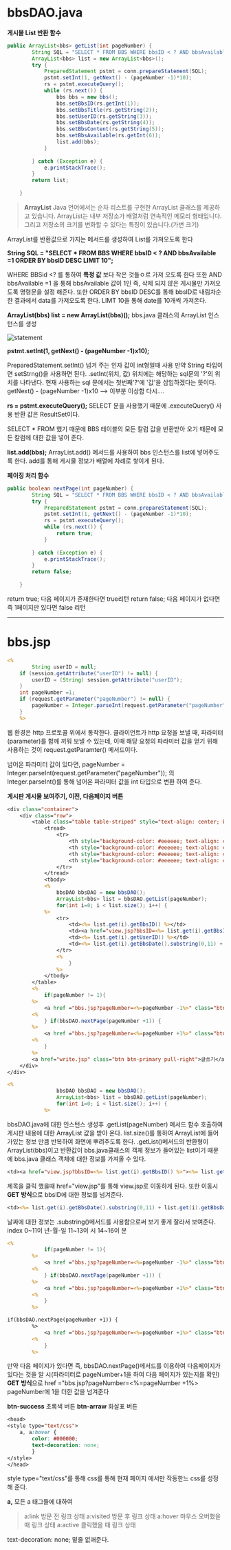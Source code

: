 # bbsDAO.java


**게시물 List 반환 함수**
```java
public ArrayList<bbs> getList(int pageNumber) {
		String SQL = "SELECT * FROM BBS WHERE bbsID < ? AND bbsAvailable =1 ORDER BY bbsID DESC LIMIT 10";
		ArrayList<bbs> list = new ArrayList<bbs>();
		try { 
			PreparedStatement pstmt = conn.prepareStatement(SQL);
			pstmt.setInt(1, getNext() - (pageNumber -1)*10);
			rs = pstmt.executeQuery();
			while (rs.next()) {
				bbs bbs = new bbs();
				bbs.setBbsID(rs.getInt(1));
				bbs.setBbsTitle(rs.getString(2));
				bbs.setUserID(rs.getString(3));
				bbs.setBbsDate(rs.getString(4));
				bbs.setBbsContent(rs.getString(5));
				bbs.setBbsAvailable(rs.getInt(6));
				list.add(bbs);
			}
			
		} catch (Exception e) {
			e.printStackTrace();
		}
		return list;
	
	}
```

>**ArrayList**
Java 언어에서는 순차 리스트를 구현한 ArrayList 클래스를 제공하고 있습니다. ArrayList는 내부 저장소가 배열처럼 연속적인 메모리 형태입니다. 그리고 저장소의 크기를 변화할 수 있다는 특징이 있습니다.(가변 크기)

ArrayList를 반환값으로 가지는 메서드를 생성하여 List를 가져오도록 한다

**String SQL = "SELECT * FROM BBS WHERE bbsID < ? AND bbsAvailable =1 ORDER BY bbsID DESC LIMIT 10";**

WHERE BBSid <? 를 통하여 **특정 값** 보다 작은 것들ㅇ르 가져 오도록 한다 또한
AND bbsAvailable =1 을 통해 bbsAvailable 값이 1인 즉, 삭제 되지 않은 게시물만 가져오도록 명령문을 설정 해준다.
또한 ORDER BY bbsID DESC를 통해 bbsID로 내림차순한 결과에서 data를 가져오도록 한다.
LIMT 10을 통해 date를 10개씩 가져온다.

**ArrayList(bbs) list = new ArrayList(bbs)();**
bbs.java 클래스의 ArrayList 인스턴스를 생성

![statement](https://user-images.githubusercontent.com/41488792/46348219-382b9680-c689-11e8-9495-54224f257643.PNG)


**pstmt.setInt(1, getNext() - (pageNumber -1)x10);**

PreparedStatement.setInt() 넘겨 주는 인자 값이 int형일때 사용 만약 String 타입이면 setStrng()을 사용하면 된다.
.setInt(위치, 값)
위치에는 해당하는 sql문의 '?'의 위치를 나타낸다.
현재 사용하는 sql 문에서는 첫번째'?'에 '값'을 삽입하겠다는 뜻이다.
getNext() - (pageNumber -1)x10
--> 이부분 이상함 다시....

**rs = pstmt.executeQuery();**
SELECT 문을 사용했기 때문에 .executeQuery() 사용 반환 값은 ResultSet이다.

SELECT * FROM 했기 때문에 BBS 테이블의 모든 칼럼 값을 반환받아 오기 때문에 모든 칼럼에 대한 값을 넣어 준다.

**list.add(bbs);**
ArrayList.add() 메서드를 사용하여 bbs 인스턴스를 list에 넣어주도록 한다. add를 통해 게시물 정보가 배열에 차례로 쌓이게 된다.


**페이징 처리 함수**
```java
public boolean nextPage(int pageNumber) {
		String SQL = "SELECT * FROM BBS WHERE bbsID < ? AND bbsAvailable =1";
		try { 
			PreparedStatement pstmt = conn.prepareStatement(SQL);
			pstmt.setInt(1, getNext() - (pageNumber -1)*10);
			rs = pstmt.executeQuery();
			while (rs.next()) {
				return true;
			}
			
		} catch (Exception e) {
			e.printStackTrace();
		}
		return false;
		
	}
```

return true;
다음 페이지가 존재한다면 true리턴
return false;
다음 페이지가 없다면 즉 1페이지만 있다면 false 리턴

---
# bbs.jsp

```jsp
<%
		String userID = null;
	if (session.getAttribute("userID") != null) {
		userID = (String) session.getAttribute("userID");
	}
	int pageNumber =1;
	if (request.getParameter("pageNumber") != null) {
		pageNumber = Integer.parseInt(request.getParameter("pageNumber"));
	}
	%>
```
웹 환경은 http 프로토콜 위에서 통작한다.
클라이언트가 http 요청을 보낼 때, 파라미터(parameter)를 함께 끼워 보낼 수 있는데, 이때 해당 요청의 파라미터 값을 얻기 위해 사용하는 것이
request.getParamter() 메서드이다.

넘어온 파라미터 값이 있다면,
pageNumber = Integer.parseInt(request.getParameter("pageNumber"));
의 Integer.parseInt()를 통해
넘어온 파라미터 값을 int 타입으로 변환 하여 준다.

**게시판 게시물 보여주기, 이전, 다음페이지 버튼**
```jsp
<div class="container">
	<div class="row">
		<table class="table table-striped" style="text-align: center; border: 1px solid #dddddd">
			<tread>
				<tr>
					<th style="background-color: #eeeeee; text-align: center;">번호</th>
					<th style="background-color: #eeeeee; text-align: center;">제목</th>
					<th style="background-color: #eeeeee; text-align: center;">작성자</th>
					<th style="background-color: #eeeeee; text-align: center;">작성일</th>
				</tr>
			</tread>
			<tbody>
			<%
				bbsDAO bbsDAO = new bbsDAO();
				ArrayList<bbs> list = bbsDAO.getList(pageNumber);
				for(int i=0; i < list.size(); i++) {
			%>
				<tr>
					<td><%= list.get(i).getBbsID() %></td>
					<td><a href="view.jsp?bbsID=<%= list.get(i).getBbsID() %>"><%= list.get(i).getBbsTitle() %></a></td>
					<td><%= list.get(i).getUserID() %></td>
					<td><%= list.get(i).getBbsDate().substring(0,11) + list.get(i).getBbsDate().substring(11,13) + "시" + list.get(i).getBbsDate().substring(14,16) + "분" %></td>
				</tr>
				<%
					}
				%>
			</tbody>
		</table>
		<%
			if(pageNumber != 1){
		%>
			<a href ="bbs.jsp?pageNumber=<%=pageNumber -1%>" class="btn btn-success btn-arraw-left">이전</a>
		<%
			} if(bbsDAO.nextPage(pageNumber +1)) {
		%>
			<a href ="bbs.jsp?pageNumber=<%=pageNumber +1%>" class="btn btn-success btn-arraw-left">다음</a>
		<%
			}
		%>
		<a href="write.jsp" class="btn btn-primary pull-right">글쓰기</a>
	</div>
</div>
```
```jsp
<%
				bbsDAO bbsDAO = new bbsDAO();
				ArrayList<bbs> list = bbsDAO.getList(pageNumber);
				for(int i=0; i < list.size(); i++) {
			%>
```
bbsDAO.java에 대한 인스턴스 생성후 .getList(pageNumber) 메서드 함수 호출하여 게시판 내용에 대한 ArrayList 값을 받아 온다.
list.size()를 통하여 ArrayList에 들어가있는 정보 만큼 반복하여 화면에 뿌려주도록 한다.
.getList()메서드의 반환형이 ArrayList(bbs)이고 반환값이 bbs.java클래스의 객체 정보가 들어있는 list이기 때문에 bbs.java 클래스 객체에 대한 정보를 가져올 수 있다.

```jsp
<td><a href="view.jsp?bbsID=<%= list.get(i).getBbsID() %>"><%= list.get(i).getBbsTitle()%></a></td>
```
제목을 클릭 했을때 href="view.jsp"를 통해 view.jsp로 이동하게 된다.
또한 이동시 **GET 방식**으로 bbsID에 대한 정보를 넘겨준다.

```jsp
<td><%= list.get(i).getBbsDate().substring(0,11) + list.get(i).getBbsDate().substring(11,13) + "시" + list.get(i).getBbsDate().substring(14,16) + "분" %></td>
```
날짜에 대한 정보는 .substring()메서드를 사용함으로써 보기 좋게 잘라서 보여준다.
index 0~11이 년-월-일
      11~13이 시
      14~16이 분

```jsp
<%
			if(pageNumber != 1){
		%>
			<a href ="bbs.jsp?pageNumber=<%=pageNumber -1%>" class="btn btn-success btn-arraw-left">이전</a>
		<%
			} if(bbsDAO.nextPage(pageNumber +1)) {
		%>
			<a href ="bbs.jsp?pageNumber=<%=pageNumber +1%>" class="btn btn-success btn-arraw-left">다음</a>
		<%
			}
		%>
```
```jsp
if(bbsDAO.nextPage(pageNumber +1)) {
		%>
			<a href ="bbs.jsp?pageNumber=<%=pageNumber +1%>" class="btn btn-success btn-arraw-left">다음</a>
		<%
			}
		%>
```
만약 다음 페이지가 있다면
즉, bbsDAO.nextPage()메서드를 이용하여 다음페이지가 있다는 것을 알 시(파라미터로 pageNumber+1을 하여 다음 페이지가 있는지를 확인)
**GET 방식**으로 
href ="bbs.jsp?pageNumber=<%=pageNumber +1%>
pageNumber에 1을 더한 값을 넘겨준다

**btn-success**
초록색 버튼
**btn-arraw**
화살표 버튼

```jsp
<head>
<style type="text/css">
	a, a:hover {
		color: #000000;
		text-decoration: none;
		}
</style>
</head>
```
style type="text/css"를 통해 css를 통해 현재 페이지 에서만 작동한느 css를 성정해 준다.

**a,** 모든 a 태그들에 대하여
>a:link 방문 전 링크 상태
a:visited 방문 후 링크 상태
a:hover 마우스 오버했을 때 링크 상태
a:active 클릭했을 때 링크 상태

text-decoration: none; 밑줄 없애준다.